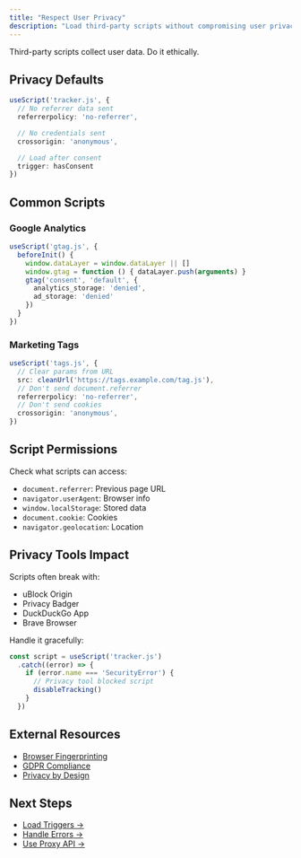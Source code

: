 ```yaml
---
title: "Respect User Privacy"
description: "Load third-party scripts without compromising user privacy"
---
```


Third-party scripts collect user data. Do it ethically.

## Privacy Defaults

```ts
useScript('tracker.js', {
  // No referrer data sent
  referrerpolicy: 'no-referrer',

  // No credentials sent
  crossorigin: 'anonymous',

  // Load after consent
  trigger: hasConsent
})
```

## Common Scripts

### Google Analytics

```ts
useScript('gtag.js', {
  beforeInit() {
    window.dataLayer = window.dataLayer || []
    window.gtag = function () { dataLayer.push(arguments) }
    gtag('consent', 'default', {
      analytics_storage: 'denied',
      ad_storage: 'denied'
    })
  }
})
```

### Marketing Tags

```ts
useScript('tags.js', {
  // Clear params from URL
  src: cleanUrl('https://tags.example.com/tag.js'),
  // Don't send document.referrer
  referrerpolicy: 'no-referrer',
  // Don't send cookies
  crossorigin: 'anonymous',
})
```

## Script Permissions

Check what scripts can access:

- `document.referrer`: Previous page URL
- `navigator.userAgent`: Browser info
- `window.localStorage`: Stored data
- `document.cookie`: Cookies
- `navigator.geolocation`: Location

## Privacy Tools Impact

Scripts often break with:

- uBlock Origin
- Privacy Badger
- DuckDuckGo App
- Brave Browser

Handle it gracefully:

```ts
const script = useScript('tracker.js')
  .catch((error) => {
    if (error.name === 'SecurityError') {
      // Privacy tool blocked script
      disableTracking()
    }
  })
```

## External Resources

- [Browser Fingerprinting](https://www.w3.org/2001/tag/doc/unsanctioned-tracking/)
- [GDPR Compliance](https://gdpr.eu/cookies/)
- [Privacy by Design](https://web.dev/articles/cookie-notice-best-practices)

## Next Steps

- [Load Triggers →](/unhead/scripts/load-triggers)
- [Handle Errors →](/unhead/scripts/load-failures)
- [Use Proxy API →](/unhead/scripts/proxy-api)
